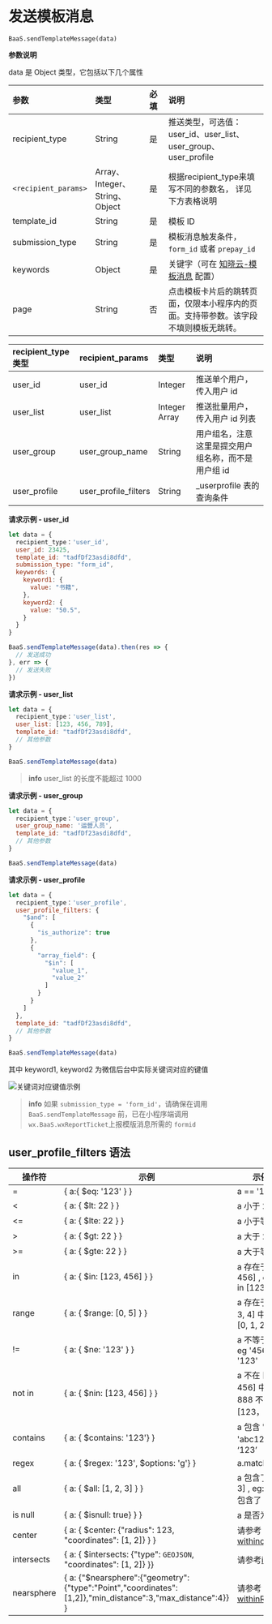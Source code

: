 <!-- ex_nonav -->

# 发送模板消息

`BaaS.sendTemplateMessage(data)`

**参数说明**

data 是 Object 类型，它包括以下几个属性

| 参数             | 类型   | 必填  | 说明 |
| :-------------- | :----- | :--- | :-- |
| recipient_type  | String | 是   | 推送类型，可选值： user_id、user_list、user_group、user_profile  |
| `<recipient_params>` | Array、Integer、String、Object | 是   | 根据recipient_type来填写不同的参数名， 详见下方表格说明 |
| template_id     | String | 是   | 模板 ID |
| submission_type | String | 是   | 模板消息触发条件，`form_id` 或者 `prepay_id` |
| keywords        | Object | 是   | 关键字（可在 [知晓云-模板消息](https://cloud.minapp.com/dashboard/#/app/template-message/template) 配置）|
| page            | String | 否   | 点击模板卡片后的跳转页面，仅限本小程序内的页面。支持带参数。该字段不填则模板无跳转。|


| recipient_type 类型 | recipient_params     | 类型            | 说明                          |
|:------------------|:---------------------|:--------------|:----------------------------|
| user_id           | user_id              | Integer       | 推送单个用户，传入用户 id              |
| user_list         | user_list            | Integer Array | 推送批量用户，传入用户 id 列表           |
| user_group        | user_group_name      | String        | 用户组名，注意这里是提交用户组名称，而不是用户组 id |
| user_profile      | user_profile_filters | String        | _userprofile 表的查询条件         |



**请求示例 - user_id**

```js
let data = {
  recipient_type：'user_id',
  user_id: 23425,
  template_id: "tadfDf23asdi8dfd",
  submission_type: "form_id",
  keywords: {
    keyword1: {
      value: "书籍",
    },
    keyword2: {
      value: "50.5",
    }
  }
}

BaaS.sendTemplateMessage(data).then(res => {
  // 发送成功
}, err => {
  // 发送失败
})
```

**请求示例 - user_list**

```js
let data = {
  recipient_type：'user_list',
  user_list: [123, 456, 789],
  template_id: "tadfDf23asdi8dfd",
  // 其他参数
}

BaaS.sendTemplateMessage(data)
```

> **info**
> user_list 的长度不能超过 1000

**请求示例 - user_group**

```js
let data = {
  recipient_type：'user_group',
  user_group_name: '运营人员',
  template_id: "tadfDf23asdi8dfd",
  // 其他参数
}

BaaS.sendTemplateMessage(data)
```

**请求示例 - user_profile**

```js
let data = {
  recipient_type：'user_profile',
  user_profile_filters: {
    "$and": [
      {
        "is_authorize": true
      },
      {
        "array_field": {
          "$in": [
            "value_1",
            "value_2"
          ]
        }
      }
    ]
  },
  template_id: "tadfDf23asdi8dfd",
  // 其他参数
}

BaaS.sendTemplateMessage(data)
```

其中 keyword1, keyword2 为微信后台中实际关键词对应的键值

![关键词对应键值示例](/images/cloud-function/keyword.png)


> **info**
> 如果 `submission_type = 'form_id'`，请确保在调用 `BaaS.sendTemplateMessage` 前，已在小程序端调用 `wx.BaaS.wxReportTicket`上报模版消息所需的 `formid`


## user_profile_filters 语法

| 操作符     	| 示例                                                                                                       	| 示例说明                    	|
|------------	|------------------------------------------------------------------------------------------------------------	|-----------------------------	|
| =          	| { a:{ $eq: '123' } }                                                                                       	| a == '123'       	|
| <          	| { a: { $lt: 22 } }                                                                                         	| a 小于 22                   	|
| <=         	| { a: { $lte: 22 } }                                                                                        	| a 小于等于 22               	|
| >          	| { a: { $gt: 22 } }                                                                                         	| a 大于 22                   	|
| >=         	| { a: { $gte: 22 } }                                                                                        	| a 大于等于 22               	|
| in         	| { a: { $in: [123, 456] } }                                                                                 	| a 存在于 [123, 456] , eg: 123 in [123, 456]      	|
| range      	| { a: { $range: [0, 5] } }                                                                                  	| a 存在于 [0, 1, 2, 3, 4] 中, eg: 1 in [0, 1, 2] 	|
| !=         	| { a: { $ne: '123' } }                                                                                      	| a 不等于 '123', eg '456' != '123'          	|
| not in     	| { a: { $nin: [123, 456] } }                                                                                	| a 不在 [123, 456] 中, eg: 888 不在 [123， 456] 中    	|
| contains   	| { a: { $contains: '123'} }                                                                                 	| a 包含 '123', eg: 'abc123' 包含 ‘123’         	|
| regex      	| { a: { $regex: '123', $options: 'g'} }                                                                     	| a.match(/123/g)             	|
| all        	| { a: { $all: [1, 2, 3] } }                                                                                 	| a 包含了 [1, 2, 3] , eg: [1, 2, 3] 包含了  [1, 2]  	|
| is null    	| { a: { $isnull: true} } }                                                                                  	| a 是否为空                  	|
| center     	| { a: { $center: {"radius": 123, "coordinates": [1, 2]} } }                                                 	| 请参考[withincircle](../../js-sdk/schema/geo.md)          	|
| intersects 	| { a: { $intersects: {"type": `GEOJSON`, "coordinates": [1, 2]} }}                                          	| 请参考[include](../../js-sdk/schema/geo.md)                	|
| nearsphere 	| { a: {"$nearsphere":{"geometry":{"type":"Point","coordinates":[1,2]},"min_distance":3,"max_distance":4}} } 	| 请参考[withinRegion](../../js-sdk/schema/geo.md)           	|
